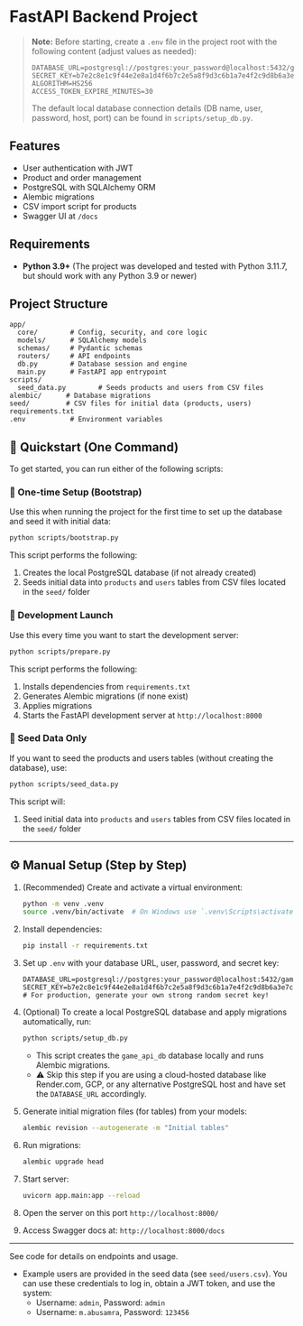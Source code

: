 # FastAPI Backend Project

> **Note:** Before starting, create a `.env` file in the project root with the following content (adjust values as needed):
>
> ```env
> DATABASE_URL=postgresql://postgres:your_password@localhost:5432/game_api_db
> SECRET_KEY=b7e2c8e1c9f44e2e8a1d4f6b7c2e5a8f9d3c6b1a7e4f2c9d8b6a3e7c5f1b2d4a
> ALGORITHM=HS256
> ACCESS_TOKEN_EXPIRE_MINUTES=30
> ```
>
> The default local database connection details (DB name, user, password, host, port) can be found in `scripts/setup_db.py`.

## Features

- User authentication with JWT
- Product and order management
- PostgreSQL with SQLAlchemy ORM
- Alembic migrations
- CSV import script for products
- Swagger UI at `/docs`

## Requirements

- **Python 3.9+** (The project was developed and tested with Python 3.11.7, but should work with any Python 3.9 or newer)

## Project Structure

```
app/
  core/        # Config, security, and core logic
  models/      # SQLAlchemy models
  schemas/     # Pydantic schemas
  routers/     # API endpoints
  db.py        # Database session and engine
  main.py      # FastAPI app entrypoint
scripts/
  seed_data.py        # Seeds products and users from CSV files
alembic/      # Database migrations
seed/         # CSV files for initial data (products, users)
requirements.txt
.env           # Environment variables
```

## 🚀 Quickstart (One Command)

To get started, you can run either of the following scripts:

### 🔹 One-time Setup (Bootstrap)

Use this when running the project for the first time to set up the database and seed it with initial data:

```bash
python scripts/bootstrap.py
```

This script performs the following:

1. Creates the local PostgreSQL database (if not already created)
2. Seeds initial data into `products` and `users` tables from CSV files located in the `seed/` folder

### 🔹 Development Launch

Use this every time you want to start the development server:

```bash
python scripts/prepare.py
```

This script performs the following:

1. Installs dependencies from `requirements.txt`
2. Generates Alembic migrations (if none exist)
3. Applies migrations
4. Starts the FastAPI development server at `http://localhost:8000`

### 🔹 Seed Data Only

If you want to seed the products and users tables (without creating the database), use:

```bash
python scripts/seed_data.py
```

This script will:

1. Seed initial data into `products` and `users` tables from CSV files located in the `seed/` folder

---

## ⚙️ Manual Setup (Step by Step)

1. (Recommended) Create and activate a virtual environment:

   ```bash
   python -m venv .venv
   source .venv/bin/activate  # On Windows use `.venv\Scripts\activate`
   ```

2. Install dependencies:

   ```bash
   pip install -r requirements.txt
   ```

3. Set up `.env` with your database URL, user, password, and secret key:

   ```env
   DATABASE_URL=postgresql://postgres:your_password@localhost:5432/game_api_db
   SECRET_KEY=b7e2c8e1c9f44e2e8a1d4f6b7c2e5a8f9d3c6b1a7e4f2c9d8b6a3e7c5f1b2d4a
   # For production, generate your own strong random secret key!
   ```

4. (Optional) To create a local PostgreSQL database and apply migrations automatically, run:

   ```bash
   python scripts/setup_db.py
   ```

   - This script creates the `game_api_db` database locally and runs Alembic migrations.
   - ⚠️ Skip this step if you are using a cloud-hosted database like Render.com, GCP, or any alternative PostgreSQL host and have set the `DATABASE_URL` accordingly.

5. Generate initial migration files (for tables) from your models:

   ```bash
   alembic revision --autogenerate -m "Initial tables"
   ```

6. Run migrations:

   ```bash
   alembic upgrade head
   ```

7. Start server:

   ```bash
   uvicorn app.main:app --reload
   ```

8. Open the server on this port `http://localhost:8000/`

9. Access Swagger docs at: `http://localhost:8000/docs`

---

See code for details on endpoints and usage.

- Example users are provided in the seed data (see `seed/users.csv`). You can use these credentials to log in, obtain a JWT token, and use the system:
  - Username: `admin`, Password: `admin`
  - Username: `m.abusamra`, Password: `123456`
